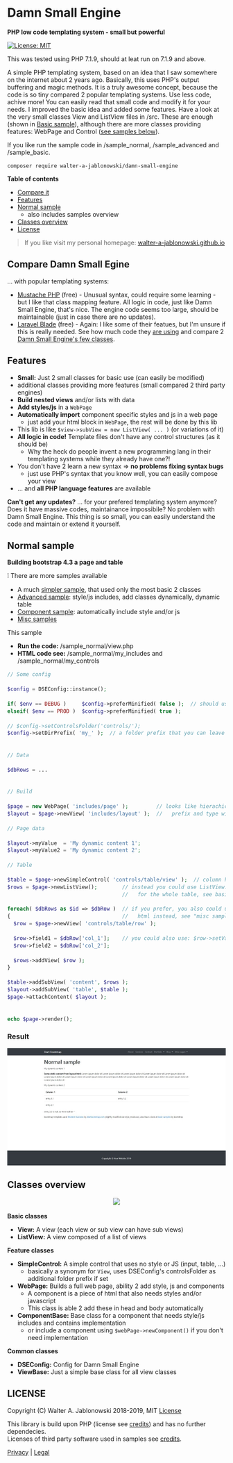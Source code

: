 # Damn Small Engine

**PHP low code templating system - small but powerful**

[![License: MIT](https://img.shields.io/badge/License-MIT-yellow.svg)](https://opensource.org/licenses/MIT)

This was tested using PHP 7.1.9, should at leat run on 7.1.9 and above.

A simple PHP templating system, based on an idea that I saw somewhere on the internet about 2 years ago. Basically, this uses PHP's output buffering and magic methods. It is a truly awesome concept, because the code is so tiny compared 2 popular templating systems. Use less code, achive more! You can easily read that small code and modify it for your needs. I improved the basic idea and added some features. Have a look at the very small classes View and ListView files in /src. These are enough (shown in [Basic sample](wiki/Basic_sample.md)), although there are more classes providing features: WebPage and Control ([see samples below](https://github.com/walter-a-jablonowski/damn-small-engine#normal-sample)).

If you like run the sample code in /sample_normal, /sample_advanced and /sample_basic.

```
composer require walter-a-jablonowski/damn-small-engine
```

**Table of contents**

* [Compare it](https://github.com/walter-a-jablonowski/damn-small-engine#compare-it)
* [Features](https://github.com/walter-a-jablonowski/damn-small-engine#features)
* [Normal sample](https://github.com/walter-a-jablonowski/damn-small-engine#normal-sample)
  * also includes samples overview
* [Classes overview](https://github.com/walter-a-jablonowski/damn-small-engine#classes)
* [License](https://github.com/walter-a-jablonowski/damn-small-engine#license)

> If you like visit my personal homepage: [walter-a-jablonowski.github.io](https://walter-a-jablonowski.github.io)

## Compare Damn Small Egine

... with popular templating systems:

* [Mustache PHP](https://github.com/bobthecow/mustache.php) (free) - Unusual syntax, could require some learning - but I like that class mapping feature. All logic in code, just like Damn Small Engine, that's nice. The engine code seems too large, should be maintainable (just in case there are no updates).
* [Laravel Blade](https://laravel.com/docs/5.8/blade) (free) - Again: I like some of their featues, but I'm unsure if this is really needed. See how much code they [are using](https://github.com/laravel/framework/tree/5.8/src/Illuminate/View) and compare 2 [Damn Small Engine's few classes](src/).

## Features

* **Small:** Just 2 small classes for basic use (can easily be modified)
* additional classes providing more features (small compared 2 third party engines)
* **Build nested views** and/or lists with data
* **Add styles/js** in a `WebPage`
* **Automatically import** component specific styles and js in a web page
  * just add your html block in `WebPage`, the rest will be done by this lib
* This lib is like `$view->subView = new ListView( ... )` (or variations of it)
* **All logic in code!** Template files don't have any control structures (as it should be)
  * Why the heck do people invent a new programming lang in their templating systems while they already have one?!
* You don't have 2 learn a new syntax => **no problems fixing syntax bugs**
  * just use PHP's syntax that you know well, you can easily compose your view
* ... and **all PHP language features** are available

**Can't get any updates?** ... for your prefered templating system anymore? Does it have massive codes, maintainance impossibile? No problem with Damn Small Engine. This thing is so small, you can easily understand the code and maintain or extend it yourself.

## Normal sample

**Building bootstrap 4.3 a page and table**

:grey_exclamation: There are more samples available

* A much [simpler sample](wiki/Basic_sample.md), that used only the most basic 2 classes
* [Advanced sample](wiki/Advanced_sample.md): style/js includes, add classes dynamically, dynamic table
* [Component sample](wiki/Component_sample.md): automatically include style and/or js
* [Misc samples](wiki/Misc_samples.md)

This sample

* **Run the code:** /sample_normal/view.php
* **HTML code see:** /sample_normal/my_includes and /sample_normal/my_controls

```php
// Some config

$config = DSEConfig::instance();

if( $env == DEBUG )     $config->preferMinified( false );  // should use minified version ?
elseif( $env == PROD )  $config->preferMinified( true );

// $config->setControlsFolder('controls/');
$config->setDirPrefix( 'my_' );  // a folder prefix that you can leave out on new View( ... )


// Data

$dbRows = ...


// Build

$page = new WebPage( 'includes/page' );         // looks like hierachical identifier, is also: a file path
$layout = $page->newView( 'includes/layout' );  //   prefix and type will be added => my_includes/page.html

// Page data

$layout->myValue  = 'My dynamic content 1';
$layout->myValue2 = 'My dynamic content 2';

// Table

$table = $page->newSimpleControl( 'controls/table/view' );  // column headings are hard coded see my_controls/table/view.html
$rows = $page->newListView();        // instead you could use ListView::buildList( ... );
                                     //   for the whole table, see basic sample

foreach( $dbRows as $id => $dbRow )  // if you prefer, you also could use a for loop in
{                                    //   html instead, see "misc samples"
  $row = $page->newView( 'controls/table/row' );

  $row->field1 = $dbRow['col_1'];    // you could also use: $row->setValues( $dbRow );
  $row->field2 = $dbRow['col_2'];
  
  $rows->addView( $row );
}

$table->addSubView( 'content', $rows );
$layout->addSubView( 'table', $table );
$page->attachContent( $layout );


echo $page->render();
```

### Result

![normal_sample.jpg](wiki/img/normal_sample_45.jpg?raw=true "Normal sample")

## Classes overview

<p align="center">
  <img src="https://yuml.me/82a65f5a.png">
</p>

**Basic classes**

* **View:** A view (each view or sub view can have sub views)
* **ListView:** A view composed of a list of views

**Feature classes**

* **SimpleControl:** A simple control that uses no style or JS (input, table, ...)
  * basically a synonym for `View`, uses DSEConfig's controlsFolder as additional folder prefix if set
* **WebPage:** Builds a full web page, ability 2 add style, js and components
  * A component is a piece of html that also needs styles and/or javascript
  * This class is able 2 add these in head and body automatically
* **ComponentBase:** Base class for a component that needs style/js includes and contains implementation
  * or include a component using `$webPage->newComponent()` if you don't need implementation

**Common classes**

* **DSEConfig:** Config for Damn Small Engine
* **ViewBase:** Just a simple base class for all view classes

## LICENSE

Copyright (C) Walter A. Jablonowski 2018-2019, MIT [License](LICENSE)

This library is build upon PHP (license see [credits](credits.md)) and has no further dependecies.\
Licenses of third party software used in samples see [credits](credits.md).


[Privacy](https://walter-a-jablonowski.github.io/privacy.html) | [Legal](https://walter-a-jablonowski.github.io/imprint.html)
